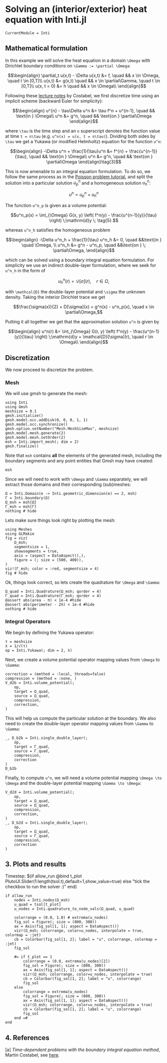 # Solving an (interior/exterior) heat equation with Inti.jl

```@meta
CurrentModule = Inti
```

## Mathematical formulation

In this example we will solve the heat equation in a domain ``\Omega`` with Dirichlet
boundary conditions on ``\Gamma := \partial \Omega``:

```math
\begin{align}
	\partial_t u(x,t) - \Delta u(x,t)  &= f, \quad && x \in \Omega, \quad t \in [0,T]\\
	u(x,t) &= g(x,t) \quad && x \in \partial\Gamma, \quad t \in [0,T]\\
	u(x, t = 0) &= h \quad && x \in \Omega\\
\end{align}
```

Following these [lecture
notes](https://perso.univ-rennes1.fr/martin.costabel/publis/Co_ECM.pdf) by Costabel, we
first discretize time using an implicit scheme (backward Euler for simplicity):

```math
\begin{align}
u^{n} - \tau\Delta u^n  &= \tau f^n + u^{n-1}, \quad && \text{in } \Omega\\
u^n &= g^n, \quad && \text{on } \partial\Omega
\end{align}
```

where ``\tau`` is the time step and an ``n`` superscript denotes the function value at time
``t = n\tau`` (e.g. ``u^n(x) = u(x, t = n\tau)``). Dividing both sides by ``\tau`` we get a
Yukawa (or modified Helmholtz) equation for the function ``u^n``:

```math
\begin{align}
-\Delta u^n + \frac{1}{\tau}u^n  &= f^{n} + \frac{u^{n-1}}{\tau}, \quad && \text{in } \Omega\\
u^n &= g^n, \quad && \text{on } \partial\Omega
\end{align}\tag{3}
```

This is now amenable to an integral equation formulation. To do so, we follow the same
process as in the [Poisson problem tutorial](@ref), and split the solution into a particular
solution $u^n_p$ and a homogeneous solution $u^n_h$:

```math
u^n = u^n_p + u^n_h
```

The function ``u^n_p`` is given as a volume potential:

```math
u^n_p(x) = \int_{\Omega} G(x, y) \left( f^n(y) - \frac{u^{n-1}(y)}{\tau} \right) \;\mathrm{d}y \; \tag{5}.
```

whereas ``u^n_h`` satisfies the homogeneous problem

```math
\begin{align}
-\Delta u^n_h + \frac{1}{\tau} u^n_h &= 0,  \quad &&\text{in } \quad \Omega, \\
u^n_h &= g^n - u^n_p,  \quad &&\text{on } \; \partial\Omega,
\end{align}
```

which can be solved using a boundary integral equation formulation. For simplicity we use an
indirect double-layer formulation, where we seek for ``u^n_h`` in the form of

```math
u^n_h(r) = \mathcal{D}[\sigma](r), \quad r \in \Omega,
```

with ``\mathcal{D}`` the double-layer potential and ``\sigma`` the unknown density. Taking
the interior Dirichlet trace we get

```math
\frac{\sigma(x)}{2} + D[\sigma](x) = g^n(x) - u^n_p(x), \quad x \in \partial\Omega,
```

Putting it all together we get that the approximation solution ``u^n`` is given by

```math
\begin{align}
u^n(r) &= \int_{\Omega} G(r, y) \left( f^n(y) - \frac{u^{n-1}(y)}{\tau} \right) \;\mathrm{d}y + \mathcal{D}[\sigma](r), \quad r \in \Omega\\
\end{align}
```

## Discretization

We now proceed to discretize the problem.

### Mesh

We will use gmsh to generate the mesh:

```@example heat_equation
using Inti
using Gmsh
meshsize = 0.1
gmsh.initialize()
gmsh.model.occ.addDisk(0, 0, 0, 1, 1)
gmsh.model.occ.synchronize()
gmsh.option.setNumber("Mesh.MeshSizeMax", meshsize)
gmsh.model.mesh.generate(2)
gmsh.model.mesh.setOrder(2)
msh = Inti.import_mesh(; dim = 2)
gmsh.finalize()
```

Note that `msh` contains **all** the elements of the generated mesh, including the boundary
segments and any point entities that Gmsh may have created:

```@example heat_equation
msh
```

Since we will need to work with ``\Omega`` and ``\Gamma`` separately, we will extract those
domains and their corresponding (sub)meshes:

```@example heat_equation
Ω = Inti.Domain(e -> Inti.geometric_dimension(e) == 2, msh)
Γ = Inti.boundary(Ω)
Ω_msh = msh[Ω]
Γ_msh = msh[Γ]
nothing # hide
```

Lets make sure things look right by plotting the mesh:

```@example heat_equation
using Meshes
using GLMakie
fig = viz(
    Ω_msh;
    segmentsize = 1,
    showsegments = true,
    axis = (aspect = DataAspect(),),
    figure = (; size = (500, 400)),
)
viz!(Γ_msh; color = :red, segmentsize = 4)
fig # hide
```

Ok, things look correct, so lets create the quadrature for ``\Omega`` and ``\Gamma``:

```@example heat_equation
Ω_quad = Inti.Quadrature(Ω_msh; qorder = 4)
Γ_quad = Inti.Quadrature(Γ_msh; qorder = 4)
@assert abs(area - π) < 1e-4 #hide
@assert abs(perimeter - 2π) < 1e-4 #hide
nothing # hide
```

### Integral Operators

We begin by defining the Yukawa operator:

```@example heat_equation
τ = meshsize
λ = 1/√(τ) 
op = Inti.Yukawa(; dim = 2, λ)
```

Next, we create a volume potential operator mapping values from ``\Omega`` to ``\Gamma``:

```@example heat_equation
correction = (method = :local, threads=false)
compression = (method = :none, )
V_d2b = Inti.volume_potential(;
	op,
	target = Ω_quad,
	source = Ω_quad,
	compression,
	correction,
)
```

This will help us compute the particular solution at the boundary. We also need to create
the double-layer operator mapping values from ``\Gamma`` to ``\Gamma``:

```@example heat_equation
_, D_b2b = Inti.single_double_layer(;
	op,
	target = Γ_quad,
	source = Γ_quad,
	compression,
	correction
)
D_b2b
```

Finally, to compute ``u^n``, we will need a volume potential mapping ``\Omega \to \Omega``
and the double-layer potential mapping ``\Gamma \to \Omega``:

```@example heat_equation
V_d2d = Inti.volume_potential(;
	op,
	target = Ω_quad,
	source = Ω_quad,
	compression,
	correction,
)
_, D_b2d = Inti.single_double_layer(;
	op,
	target = Ω_quad,
	source = Γ_quad,
	compression,
	correction
)
```

## 3. Plots and results

Timestep: $(if allow_run @bind t_plot PlutoUI.Slider(1:length(tsol.t),default=1,show_value=true) else "tick the checkbox to run the solver :)" end)

```@setup heat_equation.jl
if allow_run
	nodes = Inti.nodes(Ω_msh)
	u_quad = tsol[t_plot]
	u_nodes = Inti.quadrature_to_node_vals(Ω_quad, u_quad)

	colorrange = (0.0, 1.0) # extrema(u_nodes)
	fig_sol = Figure(; size = (800, 300))
	ax = Axis(fig_sol[1, 1]; aspect = DataAspect())
	viz!(Ω_msh; colorrange, color=u_nodes, interpolate = true, colormap = :jet)
	cb = Colorbar(fig_sol[1, 2]; label = "u", colorrange, colormap = :jet)
	fig_sol

	#= if t_plot == 1 
		colorrange = (0.0, extrema(u_nodes)[2])
		fig_sol = Figure(; size = (800, 300))
		ax = Axis(fig_sol[1, 1]; aspect = DataAspect())
		viz!(Ω_msh; colorrange, color=u_nodes, interpolate = true)
		cb = Colorbar(fig_sol[1, 2]; label = "u", colorrange)
		fig_sol
	else
		colorrange = extrema(u_nodes)
		fig_sol = Figure(; size = (800, 300))
		ax = Axis(fig_sol[1, 1]; aspect = DataAspect())
		viz!(Ω_msh; colorrange, color=u_nodes, interpolate = true)
		cb = Colorbar(fig_sol[1, 2]; label = "u", colorrange)
		fig_sol
	end =#
end
```

## 4. References

[a] _Time-dependent problems with the boundary integral equation method_, Martin Costabel, see [here](https://perso.univ-rennes1.fr/martin.costabel/publis/Co_ECM.pdf).


